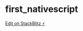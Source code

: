 # first_nativescript

[Edit on StackBlitz ⚡️](https://stackblitz.com/edit/nativescript-stackblitz-templates-coshha)